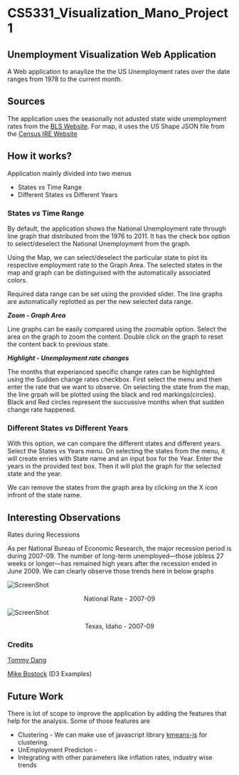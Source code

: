 # CS5331_Visualization_Mano_Project 1

## Unemployment Visualization Web Application
A Web application to anaylize the the US Unemployment rates over the date ranges from 1978 to the current month.

## Sources
The application uses the seasonally not adusted state wide unemployment rates from the [BLS Website](http://www.bls.gov/). For map, it  uses the US Shape JSON file from the [Census IRE Website](http://census.ire.org/)

## How it works?

Application mainly divided into two menus
- States _vs_ Time Range
- Different States _vs_ Different Years

### States _vs_ Time Range

By default, the application shows the National Unemployment rate through line graph that distributed from the 1976 to 2011. It has the check box option to select/deselect the National Unemployment from the graph.

Using the Map, we can select/deselect the particular state to plot its respective employment rate to the Graph Area.
The selected states in the map and graph can be distinguised with the automatically associated colors.

Required data range can be set using the provided slider. The line graphs are automatically replotted as per the new  selected data range.

_**Zoom - Graph Area**_

Line graphs can be easily compared using the zoomable option. Select the area on the graph to zoom the content. Double click on the graph to reset the content back to previous state.

_**Highlight - Unemployment rate changes**_

The months that experianced specific change rates can be highlighted using the Sudden change rates checkbox. First select the menu and then enter the rate that we want to observe. On selecting the state from the map, the line grpah will be plotted using the black and red markings(circles). 
Black and Red circles represent the succussive months when that sudden change rate happened.

### Different States _vs_ Different Years

With this option, we can compare the different states and different years.
Select the States vs Years menu. On selecting the states from the menu, it will create enries with State name and an input box for the Year. Enter the years in the provided text box. Then it will plot the graph for the selected state and the year.

We can remove the states from the graph area by clicking on the X icon infront of the state name.

## Interesting Observations

Rates during Recessions

As per National Bureau of Economic Research, the major recession period is during 2007-09. The number of long-term unemployed—those jobless 27 weeks or longer—has remained high years after the recession ended in June 2009.
We can clearly observe those trends here in below graphs

![ScreenShot](https://github.com/manorepo/CS5331_Visualization_Mano_Project1/blob/master/Images/National%20Rate%20during%202007%20-%2009.png)
<p style="text-align:center">National Rate - 2007-09</p>

![ScreenShot](https://github.com/manorepo/CS5331_Visualization_Mano_Project1/blob/master/Images/Texas%20during%202007%20-%2009.png)
<p style="text-align:center">Texas, Idaho - 2007-09</p>
				


### Credits
[Tommy Dang](https://github.com/TuanNhonDang)

[Mike Bostock](http://bl.ocks.org/mbostock) (D3 Examples)

## Future Work

There is lot of scope to improve the application by adding the features that help for the analysis. Some of those features are
- Clustering - We can make use of javascript library [kmeans-js](https://www.npmjs.com/package/kmeans-js) for clustering.
- UnEmployment Predicton - 
- Integrating with other parameters like inflation rates, industry wise trends








    